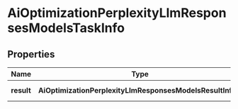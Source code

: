 # AiOptimizationPerplexityLlmResponsesModelsTaskInfo

## Properties

| Name | Type | Description | Notes |
|------------ | ------------- | ------------- | -------------|
**result** | **AiOptimizationPerplexityLlmResponsesModelsResultInfo[]** | array of results |[optional]|